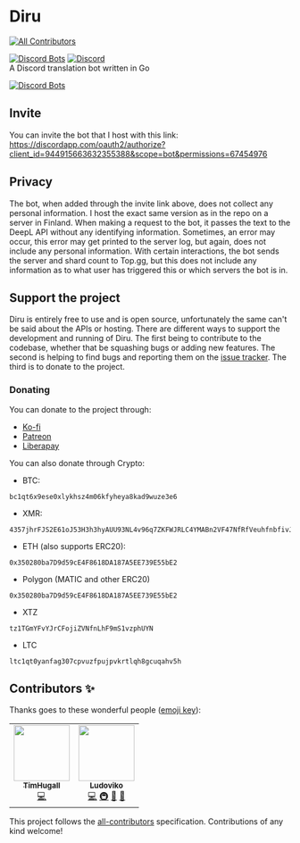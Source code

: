 # Diru
<!-- ALL-CONTRIBUTORS-BADGE:START - Do not remove or modify this section -->
[![All Contributors](https://img.shields.io/badge/all_contributors-2-orange.svg?style=flat-square)](#contributors-)
<!-- ALL-CONTRIBUTORS-BADGE:END -->
[![Discord Bots](https://top.gg/api/widget/servers/944915663632355388.svg)](https://top.gg/bot/944915663632355388) [![Discord](https://img.shields.io/discord/847533270630531132?style=flat-square)](https://discord.gg/UZRyJrEPTU)  
A Discord translation bot written in Go

[![Discord Bots](https://top.gg/api/widget/944915663632355388.svg)](https://top.gg/bot/944915663632355388)

## Invite
You can invite the bot that I host with this link: https://discordapp.com/oauth2/authorize?client_id=944915663632355388&scope=bot&permissions=67454976

## Privacy
The bot, when added through the invite link above, does not collect any personal information. I host the exact same version as in the repo on a server in Finland. When making a request to the bot, it passes the text to the DeepL API without any identifying information. Sometimes, an error may occur, this error may get printed to the server log, but again, does not include any personal information. With certain interactions, the bot sends the server and shard count to Top.gg, but this does not include any information as to what user has triggered this or which servers the bot is in.

## Support the project
Diru is entirely free to use and is open source, unfortunately the same can't be said about the APIs or hosting. There are different ways to support the development and running of Diru. The first being to contribute to the codebase, whether that be squashing bugs or adding new features. The second is helping to find bugs and reporting them on the [issue tracker](https://github.com/lucxjo/diru/issues). The third is to donate to the project.

### Donating
You can donate to the project through:
 - [Ko-fi](https://ko-fi.com/ludoviko)
 - [Patreon](https://www.patreon.com/ludoviko)
 - [Liberapay](https://liberapay.com/ludoviko)  

You can also donate through Crypto:
 - BTC:
```
bc1qt6x9ese0xlykhsz4m06kfyheya8kad9wuze3e6
```
 - XMR:
```
4357jhrFJS2E61oJ53H3h3hyAUU93NL4v96q7ZKFWJRLC4YMABn2VF47NfRfVeuhfnbfivJidSbNiL6MM4hNfXTd78KM1MR
```
 - ETH (also supports ERC20):
```
0x350280ba7D9d59cE4F8618DA187A5EE739E55bE2
```
 - Polygon (MATIC and other ERC20)
```
0x350280ba7D9d59cE4F8618DA187A5EE739E55bE2
```
 - XTZ
```
tz1TGmYFvYJrCFojiZVNfnLhF9mS1vzphUYN
```
  - LTC
```
ltc1qt0yanfag307cpvuzfpujpvkrtlqh8gcuqahv5h
```

## Contributors ✨

Thanks goes to these wonderful people ([emoji key](https://allcontributors.org/docs/en/emoji-key)):

<!-- ALL-CONTRIBUTORS-LIST:START - Do not remove or modify this section -->
<!-- prettier-ignore-start -->
<!-- markdownlint-disable -->
<table>
  <tr>
    <td align="center"><a href="https://github.com/TimHugall"><img src="https://avatars.githubusercontent.com/u/39146315?v=4?s=100" width="100px;" alt=""/><br /><sub><b>TimHugall</b></sub></a><br /><a href="https://github.com/Lucxjo/Diru/commits?author=TimHugall" title="Code">💻</a></td>
    <td align="center"><a href="https://ludoviko.ch"><img src="https://avatars.githubusercontent.com/u/4950364?v=4?s=100" width="100px;" alt=""/><br /><sub><b>Ludoviko</b></sub></a><br /><a href="https://github.com/Lucxjo/Diru/commits?author=Lucxjo" title="Code">💻</a> <a href="#infra-Lucxjo" title="Infrastructure (Hosting, Build-Tools, etc)">🚇</a> <a href="https://github.com/Lucxjo/Diru/pulls?q=is%3Apr+reviewed-by%3ALucxjo" title="Reviewed Pull Requests">👀</a> <a href="https://github.com/Lucxjo/Diru/issues?q=author%3ALucxjo" title="Bug reports">🐛</a></td>
  </tr>
</table>

<!-- markdownlint-restore -->
<!-- prettier-ignore-end -->

<!-- ALL-CONTRIBUTORS-LIST:END -->

This project follows the [all-contributors](https://github.com/all-contributors/all-contributors) specification. Contributions of any kind welcome!